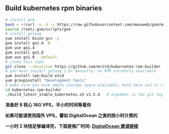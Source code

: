 Build kubernetes rpm binaries
-------------
```bash
# install gvm
bash < <(curl -s -S -L https://raw.githubusercontent.com/moovweb/gvm/master/binscripts/gvm-installer)
source /root/.gvm/scripts/gvm
# install golang
yum install bison gcc -y
gvm install go1.4 -B
gvm use go1.4
gvm install go1.8
gvm use go1.8 --default
# clone this repo
git clone --recursive https://github.com/mritd/kubernetes-rpm-builder
# you must install golang 1.6+ manually; no RPM currently available
yum install rpm-build etcd
yum groupinstall "Development Tools"
# make sure you have ample storage space available, both here and in /tm; 5GB is not enough
cd kubernetes-rpm-builder
./build_latest_stable_kubernetes.sh v1.5.4   # argument is the git tag to build
```

**准备好 8 核心 16G VPS，半小时时间等着你**

**如果可能请使用国外 VPS，譬如 DigitalOcean 之类的按小时计费的**

**一小时 2 块钱足够编译完，下面是推广时间: [DigitalOcean 邀请链接](https://m.do.co/c/942d5ae7a61c)**

